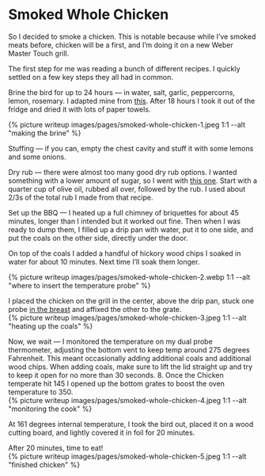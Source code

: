 # Smoked Whole Chicken
So I decided to smoke a chicken. This is notable because while I’ve smoked meats before, chicken will be a first, and  I’m doing it on a new Weber Master Touch grill.

The first step for me was reading a bunch of different recipes. I quickly settled on a few key steps they all had in common.

Brine the bird for up to 24 hours — in water, salt, garlic, peppercorns, lemon, rosemary. I adapted mine from [this](https://www.theblackpeppercorn.com/how-to-brine-chicken/). After 18 hours I took it out of the fridge and dried it with lots of paper towels.

<div markdown="0">{% picture writeup images/pages/smoked-whole-chicken-1.jpeg 1:1 --alt "making the brine" %}</div>

Stuffing — if you can, empty the chest cavity and stuff it with some lemons and some onions.

Dry rub — there were almost too many good dry rub options. I wanted something with a lower amount of sugar, so I went with [this one](https://blackberrybabe.com/2020/03/19/perfect-smoked-chicken-rub/). Start with a quarter cup of olive oil, rubbed all over, followed by the rub. I used about 2/3s of the total rub I made from that recipe.

Set up the BBQ — I heated up a full chimney of briquettes for about 45 minutes, longer than I intended but it worked out fine. Then when I was ready to dump them, I filled up a drip pan with water, put it to one side, and put the coals on the other side, directly under the door.  

On top of the coals I added a handful of hickory wood chips I soaked in water  for about 10 minutes. Next time I’ll soak them longer.

{% picture writeup images/pages/smoked-whole-chicken-2.webp 1:1 --alt "where to insert the temperature probe" %}

I placed the chicken on the grill in the center, above the drip pan, stuck one probe [in the breast](https://www.weber.com/NZ/en/grill-skills/mastering-poultry/chicken/how-to-probe-a-whole-chicken/weber-1720834.html) and affixed the other to the grate.
<br>
{% picture writeup images/pages/smoked-whole-chicken-3.jpeg 1:1 --alt "heating up the coals" %}

Now, we wait — I monitored the temperature on my dual probe thermometer, adjusting the bottom vent to keep temp around 275 degrees Fahrenheit. This meant occasionally adding additional coals and additional wood chips. When adding coals, make sure to lift the lid straight up and try to keep it open for no more than 30 seconds.
8. Once the Chicken temperate hit 145 I opened up the bottom grates to boost the oven temperature to 350.
<br>
{% picture writeup images/pages/smoked-whole-chicken-4.jpeg 1:1 --alt "monitoring the cook" %}

At 161 degrees internal temperature, I took the bird out, placed it on a wood cutting board, and lightly covered it in foil for 20 minutes.

After 20 minutes, time to eat! 
<br>
{% picture writeup images/pages/smoked-whole-chicken-5.jpeg 1:1 --alt "finished chicken" %}
